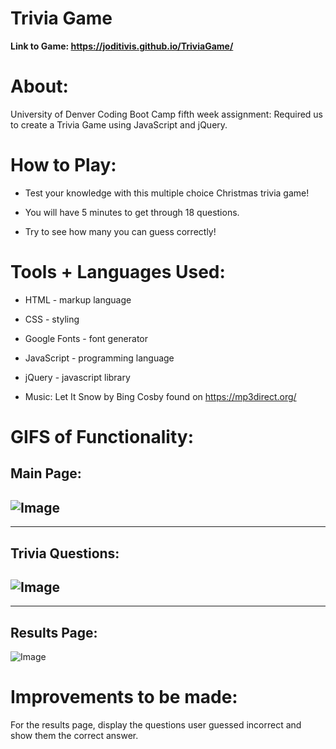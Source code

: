 # Trivia Game
**Link to Game: https://joditivis.github.io/TriviaGame/**

# About:
University of Denver Coding Boot Camp fifth week assignment: Required us to create a Trivia Game using JavaScript and jQuery.

# How to Play:
- Test your knowledge with this multiple choice Christmas trivia game!

- You will have 5 minutes to get through 18 questions.

- Try to see how many you can guess correctly!

# Tools + Languages Used:
* HTML - markup language
* CSS - styling
* Google Fonts - font generator
* JavaScript - programming language
* jQuery - javascript library

* Music: Let It Snow by Bing Cosby found on https://mp3direct.org/


# GIFS of Functionality:

## Main Page:
![Image](assets/images/xmasgif.gif)
---
---
## Trivia Questions:
![Image](assets/images/xmasgif2.gif)
---
---
## Results Page:
![Image](assets/images/xmasgif3.gif)


# Improvements to be made:
For the results page, display the questions user guessed incorrect and show them the correct answer.